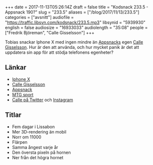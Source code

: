 +++
date = 2017-11-13T05:26:14Z
draft = false
title = "Kodsnack 233.5 - Appsnack 190?"
slug = "233.5"
aliases = ["/blog/2017/11/13/233.5"]
categories = ["avsnitt"]
audiofile = "https://traffic.libsyn.com/kodsnack/233.5.mp3"
libsynid = "5939930"
english = false 
audiosize = "16933033"
audiolength = "35:08"
people = ["Fredrik Björeman", "Calle Gisselsson"]
+++

Tobias snackar Iphone X med ingen mindre än [Appsnacks](https://twitter.com/AppTVse) egen [Calle Gisselsson](https://twitter.com/gisselsson). Hur är den att använda, och hur mycket panik är det att uppdatera sin app för att stödja telefonens egenheter?

## Länkar ##
* [Iphone X](https://en.wikipedia.org/wiki/IPhone_X)
* [Calle Gisselsson](https://twitter.com/gisselsson)
* [Appsnack](https://twitter.com/AppTVse)
* [MTG sport](https://www.mtg.com/sv/mtg_company/mtg-sport/)
* [Calle på Twitter](https://twitter.com/gisselsson) och [Instagram](https://www.instagram.com/gisselsson/)

## Titlar ##
* Fem dagar i Lissabon
* Mer 3D-rendering än mobil
* Norr om 11000
* Flärpen
* Samma ångest varje år
* Den översta pixeln på hornen
* Ner från det högra hornet